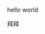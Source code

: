 <!-- ##{"script":"<script src='https://7r1UMPHK.github.io/plugins/encrypt-article.js'></script>"}## -->
hello world 
<!--encrypt: 5eb63bbb-->
<!--WVdfXV0TRl1BXVY=-->
<!--/encrypt-->
拜拜